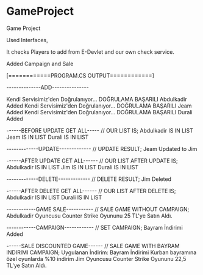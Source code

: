 # GameProject
Game Project

Used Interfaces,

It checks Players to add from E-Devlet and our own check service.

Added Campaign and Sale


[============PROGRAM.CS OUTPUT============]

--------------ADD---------------

Kendi Servisimiz'den Doğrulanıyor...
DOĞRULAMA BAŞARILI
Abdulkadir Added
Kendi Servisimiz'den Doğrulanıyor...
DOĞRULAMA BAŞARILI
Jeam Added
Kendi Servisimiz'den Doğrulanıyor...
DOĞRULAMA BAŞARILI
Durali Added

------BEFORE UPDATE GET ALL-----
// OUR LIST IS;
Abdulkadir IS IN LIST
Jeam IS IN LIST
Durali IS IN LIST

-------------UPDATE-------------
// UPDATE RESULT;
Jeam Updated to Jim

------AFTER UPDATE GET ALL------
// OUR LIST AFTER UPDATE IS;
Abdulkadir IS IN LIST
Jim IS IN LIST
Durali IS IN LIST

-------------DELETE-------------
// DELETE RESULT;
Jim Deleted

------AFTER DELETE GET ALL------
// OUR LIST AFTER DELETE IS;
Abdulkadir IS IN LIST
Durali IS IN LIST

------------GAME SALE-----------
// SALE GAME WITHOUT CAMPAIGN;
Abdulkadir Oyuncusu Counter Strike Oyununu 25 TL'ye Satın Aldı.

------------CAMPAIGN------------
// SET CAMPAIGN;
Bayram İndirimi Added

------SALE DISCOUNTED GAME------
// SALE GAME WITH BAYRAM INDIRIMI CAMPAIGN;
Uygulanan İndirim: Bayram İndirimi
Kurban bayramına özel oyunlarda %10 indirim
Jim Oyuncusu Counter Strike Oyununu 22,5 TL'ye Satın Aldı.
